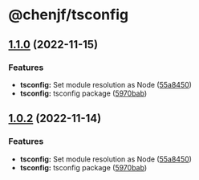 # @chenjf/tsconfig

## [1.1.0](https://github.com/c233jf/tools/compare/tsconfig-v1.0.2...tsconfig-v1.1.0) (2022-11-15)


### Features

* **tsconfig:** Set module resolution as Node ([55a8450](https://github.com/c233jf/tools/commit/55a84506bcb18a67e3fe4e675b13362feba00401))
* **tsconfig:** tsconfig package ([5970bab](https://github.com/c233jf/tools/commit/5970bab10adecb84dc99842bc59ee18519abd5b0))

## [1.0.2](https://github.com/c233jf/tools/compare/tsconfig-v1.0.0...tsconfig-v1.0.2) (2022-11-14)

### Features

- **tsconfig:** Set module resolution as Node ([55a8450](https://github.com/c233jf/tools/commit/55a84506bcb18a67e3fe4e675b13362feba00401))
- **tsconfig:** tsconfig package ([5970bab](https://github.com/c233jf/tools/commit/5970bab10adecb84dc99842bc59ee18519abd5b0))
